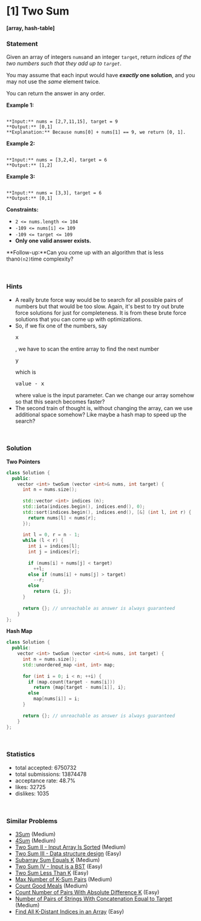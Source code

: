# [1] Two Sum

**[array, hash-table]**

### Statement

Given an array of integers `nums`and an integer `target`, return *indices of the two numbers such that they add up to `target`*.

You may assume that each input would have ***exactly* one solution**, and you may not use the *same* element twice.

You can return the answer in any order.


**Example 1:**

```

**Input:** nums = [2,7,11,15], target = 9
**Output:** [0,1]
**Explanation:** Because nums[0] + nums[1] == 9, we return [0, 1].

```

**Example 2:**

```

**Input:** nums = [3,2,4], target = 6
**Output:** [1,2]

```

**Example 3:**

```

**Input:** nums = [3,3], target = 6
**Output:** [0,1]

```

**Constraints:**
* `2 <= nums.length <= 104`
* `-109 <= nums[i] <= 109`
* `-109 <= target <= 109`
* **Only one valid answer exists.**


**Follow-up:**Can you come up with an algorithm that is less than`O(n2)`time complexity?

<br>

### Hints

- A really brute force way would be to search for all possible pairs of numbers but that would be too slow. Again, it's best to try out brute force solutions for just for completeness. It is from these brute force solutions that you can come up with optimizations.
- So, if we fix one of the numbers, say <pre>x</pre>, we have to scan the entire array to find the next number <pre>y</pre> which is <pre>value - x</pre> where value is the input parameter. Can we change our array somehow so that this search becomes faster?
- The second train of thought is, without changing the array, can we use additional space somehow? Like maybe a hash map to speed up the search?

<br>

### Solution

**Two Pointers**

```cpp
class Solution {
  public:
    vector <int> twoSum (vector <int>& nums, int target) {
      int n = nums.size();
      
      std::vector <int> indices (n);
      std::iota(indices.begin(), indices.end(), 0);
      std::sort(indices.begin(), indices.end(), [&] (int l, int r) {
        return nums[l] < nums[r];
      });
      
      int l = 0, r = n - 1;
      while (l < r) {
        int i = indices[l];
        int j = indices[r];
        
        if (nums[i] + nums[j] < target)
          ++l;
        else if (nums[i] + nums[j] > target)
          --r;
        else
          return {i, j};
      }
      
      return {}; // unreachable as answer is always guaranteed
    }
};
```

**Hash Map**

```cpp
class Solution {
  public:
    vector <int> twoSum (vector <int>& nums, int target) {
      int n = nums.size();
      std::unordered_map <int, int> map;
      
      for (int i = 0; i < n; ++i) {
        if (map.count(target - nums[i]))
          return {map[target - nums[i]], i};
        else
          map[nums[i]] = i;
      }
      
      return {}; // unreachable as answer is always guaranteed
    }
};
```

<br>

### Statistics

- total accepted: 6750732
- total submissions: 13874478
- acceptance rate: 48.7%
- likes: 32725
- dislikes: 1035

<br>

### Similar Problems

- [3Sum](https://leetcode.com/problems/3sum) (Medium)
- [4Sum](https://leetcode.com/problems/4sum) (Medium)
- [Two Sum II - Input Array Is Sorted](https://leetcode.com/problems/two-sum-ii-input-array-is-sorted) (Medium)
- [Two Sum III - Data structure design](https://leetcode.com/problems/two-sum-iii-data-structure-design) (Easy)
- [Subarray Sum Equals K](https://leetcode.com/problems/subarray-sum-equals-k) (Medium)
- [Two Sum IV - Input is a BST](https://leetcode.com/problems/two-sum-iv-input-is-a-bst) (Easy)
- [Two Sum Less Than K](https://leetcode.com/problems/two-sum-less-than-k) (Easy)
- [Max Number of K-Sum Pairs](https://leetcode.com/problems/max-number-of-k-sum-pairs) (Medium)
- [Count Good Meals](https://leetcode.com/problems/count-good-meals) (Medium)
- [Count Number of Pairs With Absolute Difference K](https://leetcode.com/problems/count-number-of-pairs-with-absolute-difference-k) (Easy)
- [Number of Pairs of Strings With Concatenation Equal to Target](https://leetcode.com/problems/number-of-pairs-of-strings-with-concatenation-equal-to-target) (Medium)
- [Find All K-Distant Indices in an Array](https://leetcode.com/problems/find-all-k-distant-indices-in-an-array) (Easy)
